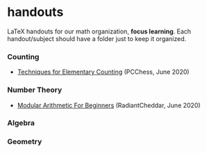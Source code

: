 # handouts
LaTeX handouts for our math organization, **focus learning**.
Each handout/subject should have a folder just to keep it organized.  

### Counting

- [Techniques for Elementary Counting](https://github.com/focus-learning/handouts/blob/master/counting/elementary-counting/techniques-for-elementary-counting.pdf) (PCChess, June 2020)

### Number Theory

- [Modular Arithmetic For Beginners](https://github.com/focus-learning/handouts/blob/master/Number%20Theory/modular_arithmetic_beg/modular_arithmetic.pdf) (RadiantCheddar, June 2020)

### Algebra

### Geometry
